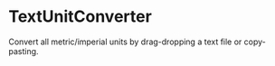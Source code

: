 # TextUnitConverter
Convert all metric/imperial units by drag-dropping a text file or copy-pasting.
